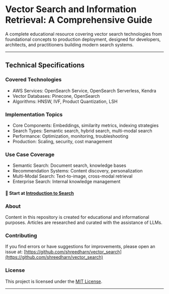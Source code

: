 # Vector Search and Information Retrieval: A Comprehensive Guide  

A complete educational resource covering vector search technologies from foundational concepts to production deployment, designed for developers, architects, and practitioners building modern search systems.

---

## Technical Specifications  

### Covered Technologies

- AWS Services: OpenSearch Service, OpenSearch Serverless, Kendra
- Vector Databases: Pinecone, OpenSearch
- Algorithms: HNSW, IVF, Product Quantization, LSH

### Implementation Topics

- Core Components: Embeddings, similarity metrics, indexing strategies
- Search Types: Semantic search, hybrid search, multi-modal search
- Performance: Optimization, monitoring, troubleshooting
- Production: Scaling, security, cost management

### Use Case Coverage

- Semantic Search: Document search, knowledge bases
- Recommendation Systems: Content discovery, personalization
- Multi-Modal Search: Text-to-image, cross-modal retrieval
- Enterprise Search: Internal knowledge management



#### 🚀 Start at [Introduction to Search](./intro_to_search.md)


### About
Content in this repository is created for educational and informational purposes. Articles are researched and curated with the assistance of LLMs.

### Contributing
If you find errors or have suggestions for improvements, please open an issue at:
[https://github.com/shreedharn/vector_search](https://github.com/shreedharn/vector_search)

### License
This project is licensed under the [MIT License](./LICENSE.md).

---


